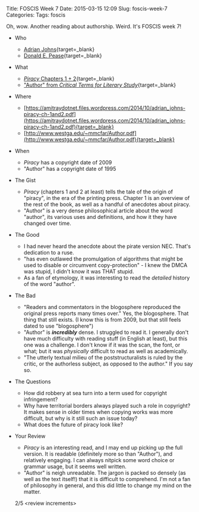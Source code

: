 Title: FOSCIS Week 7
Date: 2015-03-15 12:09
Slug: foscis-week-7
Categories:
Tags: foscis

Oh, wow. Another reading about authorship. Weird. It's FOSCIS week 7!

- Who
    - [Adrian Johns](http://www.adrianjohns.com/about/){target=_blank}
    - [Donald E. Pease](http://english.dartmouth.edu/people/donald-e-pease){target=_blank}
- What
    - [*Piracy* Chapters 1 + 2](https://amitraydotnet.files.wordpress.com/2014/10/adrian_johns-piracy-ch-1and2.pdf){target=_blank}
    - ["Author" from *Critical Terms for Literary Study*](http://www.westga.edu/~mmcfar/Author.pdf){target=_blank}
- Where
    - [https://amitraydotnet.files.wordpress.com/2014/10/adrian_johns-piracy-ch-1and2.pdf](https://amitraydotnet.files.wordpress.com/2014/10/adrian_johns-piracy-ch-1and2.pdf){target=_blank}
    - [http://www.westga.edu/~mmcfar/Author.pdf](http://www.westga.edu/~mmcfar/Author.pdf){target=_blank}
- When
    - *Piracy* has a copyright date of 2009
    - "Author" has a copyright date of 1995
- The Gist
    - *Piracy* (chapters 1 and 2 at least) tells the tale of the origin of "piracy",
    in the era of the printing press. Chapter 1 is an overview of the rest of
    the book, as well as a handful of anecdotes about piracy.
    - "Author" is a very dense philosophical article about the word "author", its
    various uses and definitions, and how it they have changed over time.
- The Good
    - I had never heard the anecdote about the pirate version NEC. That's dedication
    to a ruse.
    - "has even outlawed the promulgation of algorithms that might be used to
    disable or circumvent copy-protection" - I knew the DMCA was stupid, I didn't
    know it was THAT stupid.
    - As a fan of etymology, it was interesting to read the *detailed* history
    of the word "author".
- The Bad
    - "Readers and commentators in the blogosphere reproduced the original press
     reports many times over." Yes, the blogosphere. That thing that still exists.
     (I know this is from 2009, but that still feels dated to use "blogosphere")
    - "Author" is ***incredibly*** dense. I struggled to read it. I generally
    don't have much difficulty with reading stuff (in English at least), but this
    one was a challenge. I don't know if it was the scan, the font, or what; but
    it was *physically* difficult to read as well as academically.
    - "The utterly textual milieu of the poststructuralists is ruled by the critic,
    or the authorless subject, as opposed to the author." If you say so.
- The Questions
    - How did robbery at sea turn into a term used for copyright infringement?
    - Why have territorial borders always played such a role in copyright? It
    makes sense in older times when copying works was more difficult, but why
    is it still such an issue today?
    - What does the future of piracy look like?
- Your Review

    - *Piracy* is an interesting read, and I may end up picking up the full version.
    It is readable (definitely more so than "Author"), and relatively engaging.
    I can always nitpick some word choice or grammar usage, but it seems well
    written.
    - "Author" is neigh unreadable. The jargon is packed so densely (as well as
    the text itself!) that it is difficult to comprehend. I'm not a fan of
    philosophy in general, and this did little to change my mind on the matter.

    2/5 <review increments\>